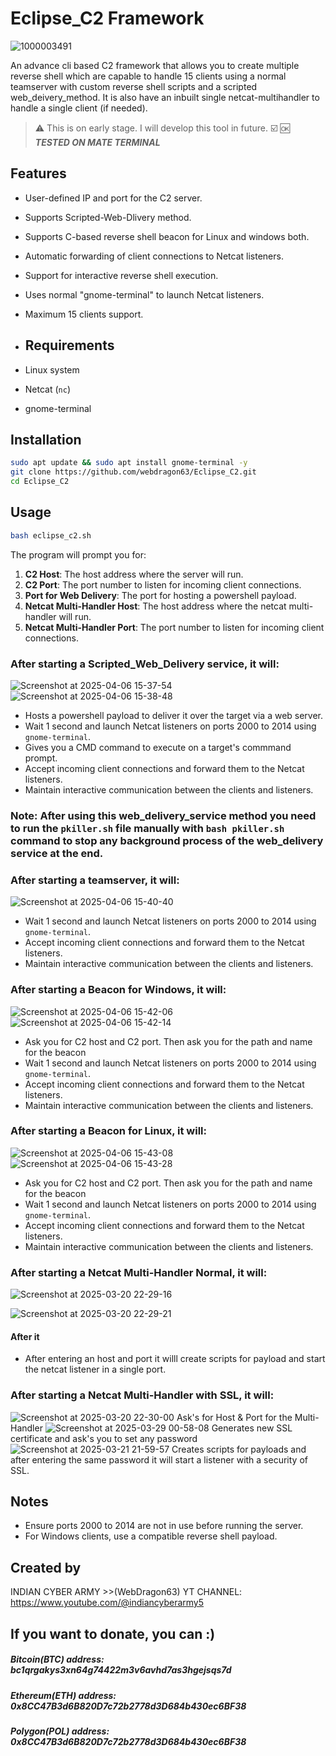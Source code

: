 # Eclipse_C2 Framework
![1000003491](https://github.com/user-attachments/assets/acda833e-d678-422a-87d0-6a290eefd5c1)

An advance cli based C2 framework that allows you to create multiple reverse shell which are capable to handle 15 clients using a normal teamserver with custom reverse shell scripts and a scripted web_deivery_method. It is also have an inbuilt single netcat-multihandler to handle a single client (if needed).

> :warning: This is on early stage. I will develop this tool in future.
> :ballot_box_with_check: :ok: ***TESTED ON MATE TERMINAL***
## Features
- User-defined IP and port for the C2 server.
- Supports Scripted-Web-Dlivery method.
- Supports C-based reverse shell beacon for Linux and windows both.
- Automatic forwarding of client connections to Netcat listeners.
- Support for interactive reverse shell execution.
- Uses normal "gnome-terminal" to launch Netcat listeners.
- Maximum 15 clients support.

- ## Requirements
- Linux system
- Netcat (`nc`)
- gnome-terminal


## Installation
```sh
sudo apt update && sudo apt install gnome-terminal -y
git clone https://github.com/webdragon63/Eclipse_C2.git
cd Eclipse_C2
```

## Usage
```sh
bash eclipse_c2.sh
```
The program will prompt you for:
1. **C2 Host**: The host address where the server will run.
2. **C2 Port**: The port number to listen for incoming client connections.
3. **Port for Web Delivery**: The port for hosting a powershell payload.
4. **Netcat Multi-Handler Host**: The host address where the netcat multi-handler will run.
5. **Netcat Multi-Handler Port**: The port number to listen for incoming client connections.


### After starting a Scripted_Web_Delivery service, it will:
![Screenshot at 2025-04-06 15-37-54](https://github.com/user-attachments/assets/85e24503-cd6b-4520-833a-fa31439438dd)
![Screenshot at 2025-04-06 15-38-48](https://github.com/user-attachments/assets/defdbcb4-3a9d-4c30-962a-d3c830fe7218)

- Hosts a powershell payload to deliver it over the target via a web server. 
- Wait 1 second and launch Netcat listeners on ports 2000 to 2014 using `gnome-terminal`.
- Gives you a CMD command to execute on a target's commmand prompt.
- Accept incoming client connections and forward them to the Netcat listeners.
- Maintain interactive communication between the clients and listeners.
### Note: After using this web_delivery_service method you need to run the `pkiller.sh` file manually with `bash pkiller.sh` command to stop any background process of the web_delivery service at the end. 

### After starting a teamserver, it will:
![Screenshot at 2025-04-06 15-40-40](https://github.com/user-attachments/assets/19b9c975-a7bd-45d6-956e-1aca26925491)

- Wait 1 second and launch Netcat listeners on ports 2000 to 2014 using `gnome-terminal`.
- Accept incoming client connections and forward them to the Netcat listeners.
- Maintain interactive communication between the clients and listeners.

### After starting a Beacon for Windows, it will:
![Screenshot at 2025-04-06 15-42-06](https://github.com/user-attachments/assets/5673b4a3-4cc0-4c3d-a84d-4b53af320328)
![Screenshot at 2025-04-06 15-42-14](https://github.com/user-attachments/assets/87c65686-d62e-4074-add1-4f4b073de4a4)

- Ask you for C2 host and C2 port. Then ask you for the path and name for the beacon
- Wait 1 second and launch Netcat listeners on ports 2000 to 2014 using `gnome-terminal`.
- Accept incoming client connections and forward them to the Netcat listeners.
- Maintain interactive communication between the clients and listeners.

### After starting a Beacon for Linux, it will:
![Screenshot at 2025-04-06 15-43-08](https://github.com/user-attachments/assets/8a394762-58c2-454e-b1b5-622ee97a725e)
![Screenshot at 2025-04-06 15-43-28](https://github.com/user-attachments/assets/3aad67a7-0b0a-40e3-b533-5cf8e6a2feaf)

- Ask you for C2 host and C2 port. Then ask you for the path and name for the beacon
- Wait 1 second and launch Netcat listeners on ports 2000 to 2014 using `gnome-terminal`.
- Accept incoming client connections and forward them to the Netcat listeners.
- Maintain interactive communication between the clients and listeners.

### After starting a Netcat Multi-Handler Normal, it will:
![Screenshot at 2025-03-20 22-29-16](https://github.com/user-attachments/assets/19e330f2-4d3d-48bf-840e-6561de0239a2)

![Screenshot at 2025-03-20 22-29-21](https://github.com/user-attachments/assets/1ec0f84f-5878-4388-860e-7a33f8e0fa42)
#### After it
- After entering an host and port it willl create scripts for payload and start the netcat listener in a single port.

### After starting a Netcat Multi-Handler with SSL, it will:
![Screenshot at 2025-03-20 22-30-00](https://github.com/user-attachments/assets/5d357f48-f4fe-42cb-914b-39f911d03844)
Ask's for Host & Port for the Multi-Handler
![Screenshot at 2025-03-29 00-58-08](https://github.com/user-attachments/assets/0f0d7fbd-b461-4c3f-a3fd-a1f75ef14c9b)
Generates new SSL certificate and ask's you to set any password
![Screenshot at 2025-03-21 21-59-57](https://github.com/user-attachments/assets/013ce1d2-09db-43f5-ad2b-32c76ab44298)
Creates scripts for payloads and after entering the same password it will start a listener with a security of SSL.


## Notes
- Ensure ports 2000 to 2014 are not in use before running the server.
- For Windows clients, use a compatible reverse shell payload.

## Created by
INDIAN CYBER ARMY >>(WebDragon63)
YT CHANNEL: https://www.youtube.com/@indiancyberarmy5

## If you want to donate, you can :)
##### Bitcoin(BTC) address: bc1qrgakys3xn64g74422m3v6avhd7as3hgejsqs7d
##### Ethereum(ETH) address: 0x8CC47B3d6B820D7c72b2778d3D684b430ec6BF38
##### Polygon(POL) address: 0x8CC47B3d6B820D7c72b2778d3D684b430ec6BF38

